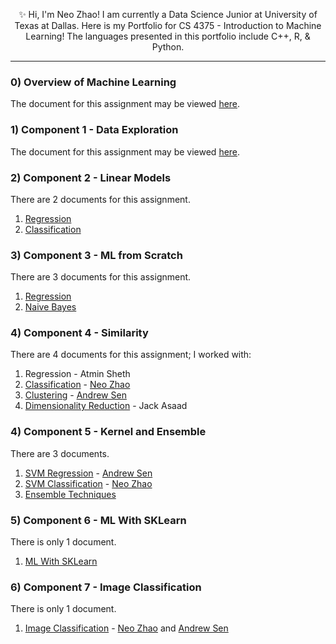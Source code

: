 <p align="center">
  ✨ Hi, I'm Neo Zhao! I am currently a Data Science Junior at University of Texas at Dallas. Here is my Portfolio for CS 4375 - Introduction to Machine Learning! The languages presented in this portfolio include C++, R, & Python.
  </p>

------------------

### 0) Overview of Machine Learning
The document for this assignment may be viewed [here](overviewOfML.pdf).


### 1) Component 1 - Data Exploration
The document for this assignment may be viewed [here](portCompOne.pdf).

### 2) Component 2 - Linear Models
There are 2 documents for this assignment. 
1) [Regression](Regression.pdf)
2) [Classification](Classification.pdf)

### 3) Component 3 - ML from Scratch
There are 3 documents for this assignment.
1) [Regression](fourRegression.cpp)
2) [Naive Bayes](fourNaiveBayes.cpp)

### 4) Component 4 - Similarity
There are 4 documents for this assignment; I worked with: 
1) Regression - Atmin Sheth
2) [Classification](classificationFive.pdf) - [Neo Zhao](https://github.com/nxozhao)
3) [Clustering](ClusteringAndrew.pdf) - [Andrew Sen](https://github.com/platformer)
4) [Dimensionality Reduction](DimensionalityJack.pdf) - Jack Asaad

### 4) Component 5 - Kernel and Ensemble
There are 3 documents.
1) [SVM Regression](RegressionA.pdf) - [Andrew Sen](https://github.com/platformer)
2) [SVM Classification](classSix.pdf) - [Neo Zhao](https://github.com/nxozhao)
3) [Ensemble Techniques](RF_XG_ADA.pdf)

### 5) Component 6 - ML With SKLearn
There is only 1 document.
1) [ML With SKLearn](MLwithSKLearn.pdf) 

### 6) Component 7 - Image Classification
There is only 1 document.
1) [Image Classification](imageClass.pdf) - [Neo Zhao](https://github.com/nxozhao) and [Andrew Sen](https://github.com/platformer)
